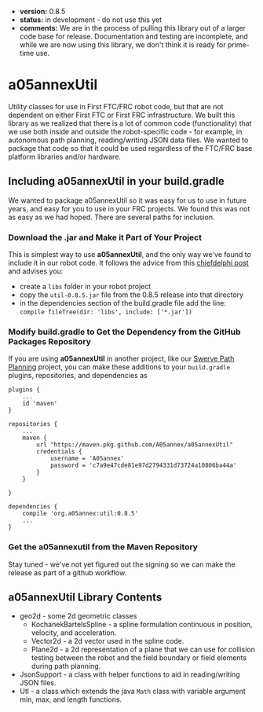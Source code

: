 * **version:** 0.8.5
* **status:** in development - do not use this yet
* **comments:** We are in the process of pulling this library out of a larger code base
  for release. Documentation and testing are incomplete, and while we are now using this
  library, we don't think it is ready for prime-time use.

# a05annexUtil
Utility classes for use in First FTC/FRC robot code, but that are not dependent on either
First FTC or First FRC infrastructure. We built this library as we realized that there 
is a lot of common code (functionality) that we use both inside and outside the
robot-specific code - for example, in autonomous path planning, reading/writing JSON
data files. We wanted to package that code so that it could be
used regardless of the FTC/FRC base platform libraries and/or hardware.

## Including a05annexUtil in your build.gradle

We wanted to package a05annexUtil so it was easy for us to use in future years, and
easy for you to use in your FRC projects. We found this was not as easy as we had
hoped. There are several paths for inclusion.

### Download the .jar and Make it Part of Your Project

This is simplest way to use **a05annexUtil**, and the only way we've found to include
it in our robot code. It follows the advice from this
[chiefdelphi post](https://www.chiefdelphi.com/t/adding-my-teams-library-as-a-vendor-library/339626)
and advises you:
* create a `libs` folder in your robot project
* copy the `util-0.8.5.jar` file from the 0.8.5 release into that directory
* in the dependencies section of the build.gradle file add the line:  
  `compile fileTree(dir: 'libs', include: ['*.jar'])`
  
### Modify build.gradle to Get the Dependency from the GitHub Packages Repository

If you are using **a05annexUtil** in another project, like our
[Swerve Path Planning](https://github.com/A05annex/SwervePathPlanning) project, you can make
these additions to your `build.gradle` plugins, repositories, and dependencies as
```
plugins {
    ...
    id 'maven'
}

repositories {
    ...
    maven {
        url "https://maven.pkg.github.com/A05annex/a05annexUtil"
        credentials {
            username = 'A05annex'
            password = 'c7a9e47cde81e97d2794331d73724a10806ba44a'
        }
    }

}

dependencies {
    compile 'org.a05annex:util:0.8.5'
    ...
}

```

### Get the a05annexutil from the Maven Repository

Stay tuned - we've not yet figured out the signing so we can make the release as part
of a github workflow.

## a05annexUtil Library Contents

* geo2d - some 2d geometric classes
  * KochanekBartelsSpline - a spline formulation continuous in position, velocity, and
    acceleration.
  * Vector2d - a 2d vector used in the spline code.
  * Plane2d - a 2d representation of a plane that we can use for collision testing between the robot
    and the field boundary or field elements during path planning.
* JsonSupport - a class with helper functions to aid in reading/writing JSON files.
* Utl - a class which extends the java `Math` class with variable argument min, max, and
  length functions.

    

